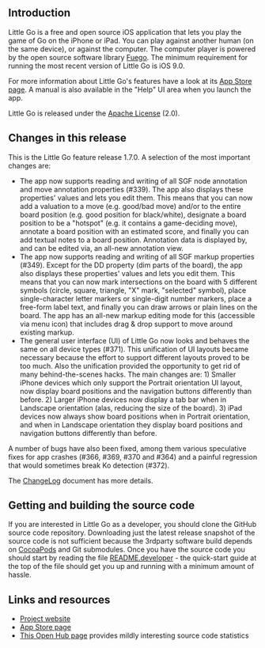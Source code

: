 ## Introduction

Little Go is a free and open source iOS application that lets you play the game of Go on the iPhone or iPad. You can play against another human (on the same device), or against the computer. The computer player is powered by the open source software library [Fuego](http://fuego.sf.net/). The minimum requirement for running the most recent version of Little Go is iOS 9.0.

For more information about Little Go's features have a look at its [App Store page](https://apps.apple.com/us/app/little-go/id490753989?ls=1). A manual is also available in the "Help" UI area when you launch the app.

Little Go is released under the [Apache License](http://www.apache.org/licenses/LICENSE-2.0) (2.0).


## Changes in this release

This is the Little Go feature release 1.7.0. A selection of the most important changes are:

- The app now supports reading and writing of all SGF node annotation and move annotation properties (#339). The app also displays these properties' values and lets you edit them. This means that you can now add a valuation to a move (e.g. good/bad move) and/or to the entire board position (e.g. good position for black/white), designate a board position to be a "hotspot" (e.g. it contains a game-deciding move), annotate a board position with an estimated score, and finally you can add textual notes to a board position. Annotation data is displayed by, and can be edited via, an all-new annotation view.
- The app now supports reading and writing of all SGF markup properties (#349). Except for the DD property (dim parts of the board), the app also displays these properties' values and lets you edit them. This means that you can now mark intersections on the board with 5 different symbols (circle, square, triangle, "X" mark, "selected" symbol), place single-character letter markers or single-digit number markers, place a free-form label text, and finally you can draw arrows or plain lines on the board. The app has an all-new markup editing mode for this (accessible via menu icon) that includes drag & drop support to move around existing markup.
- The general user interface (UI) of Little Go now looks and behaves the same on all device types (#371). This unification of UI layouts became necessary because the effort to support different layouts proved to be too much. Also the unification provided the opportunity to get rid of many behind-the-scenes hacks. The main changes are: 1) Smaller iPhone devices which only support the Portrait orientation UI layout, now display board positions and the navigation buttons differently than before. 2) Larger iPhone devices now display a tab bar when in Landscape orientation (alas, reducing the size of the board). 3) iPad devices now always show board positions when in Portrait orientation, and when in Landscape orientation they display board positions and navigation buttons differently than before.

A number of bugs have also been fixed, among them various speculative fixes for app crashes (#366, #369, #370 and #364) and a painful regression that would sometimes break Ko detection (#372).

The [ChangeLog](doc/ChangeLog) document has more details.


## Getting and building the source code

If you are interested in Little Go as a developer, you should clone the GitHub source code repository. Downloading just the latest release snapshot of the source code is not sufficient because the 3rdparty software build depends on [CocoaPods](https://cocoapods.org/) and Git submodules. Once you have the source code you should start by reading the file [README.developer](doc/README.developer) - the quick-start guide at the top of the file should get you up and running with a minimum amount of hassle.


## Links and resources

* [Project website](https://littlego.herzbube.ch/)
* [App Store page](https://apps.apple.com/us/app/little-go/id490753989?ls=1)
* [This Open Hub page](https://www.openhub.net/p/littlego) provides mildly interesting source code statistics
